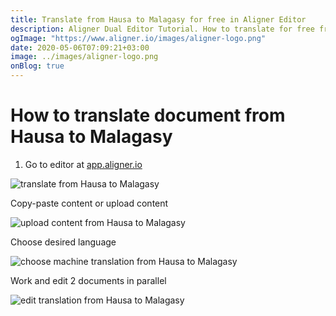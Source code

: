 ```yaml
---
title: Translate from Hausa to Malagasy for free in Aligner Editor
description: Aligner Dual Editor Tutorial. How to translate for free from Hausa to Malagasy. Aligner is multilingual document management platform. 
ogImage: "https://www.aligner.io/images/aligner-logo.png"
date: 2020-05-06T07:09:21+03:00
image: ../images/aligner-logo.png
onBlog: true
---
```


# How to translate document from Hausa to Malagasy

1. Go to editor at [app.aligner.io](https://app.aligner.io "Aligner App web page")

![translate from Hausa to Malagasy](../aligner-blank-editor.png "translate from Hausa to Malagasy")

Copy-paste content or upload content

![upload content from Hausa to Malagasy](../aligner-uploaded-document.png "upload content from Hausa to Malagasy")

Choose desired language

![choose machine translation from Hausa to Malagasy](../aligner-language-dropdown.png "choose machine translation from Hausa to Malagasy")

Work and edit 2 documents in parallel

![edit translation from Hausa to Malagasy](../aligner-double-sitded-editor.png "edit translation from Hausa to Malagasy")

